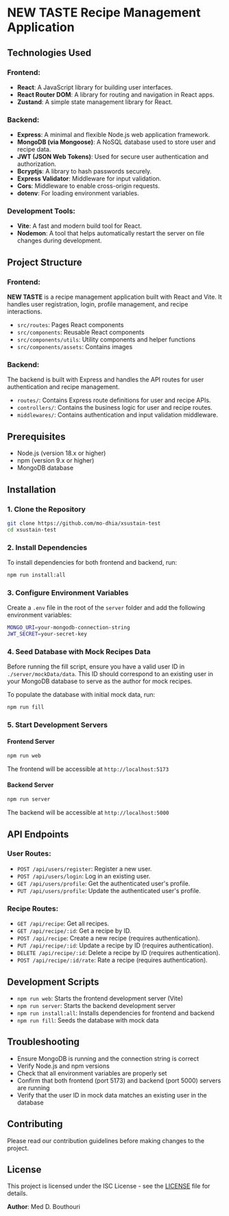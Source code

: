 # **NEW TASTE** Recipe Management Application

## Technologies Used

### Frontend:
- **React**: A JavaScript library for building user interfaces.
- **React Router DOM**: A library for routing and navigation in React apps.
- **Zustand**: A simple state management library for React.

### Backend:
- **Express**: A minimal and flexible Node.js web application framework.
- **MongoDB (via Mongoose)**: A NoSQL database used to store user and recipe data.
- **JWT (JSON Web Tokens)**: Used for secure user authentication and authorization.
- **Bcryptjs**: A library to hash passwords securely.
- **Express Validator**: Middleware for input validation.
- **Cors**: Middleware to enable cross-origin requests.
- **dotenv**: For loading environment variables.

### Development Tools:
- **Vite**: A fast and modern build tool for React.
- **Nodemon**: A tool that helps automatically restart the server on file changes during development.

## Project Structure

### Frontend:
**NEW TASTE** is a recipe management application built with React and Vite. It handles user registration, login, profile management, and recipe interactions.

- `src/routes`: Pages React components
- `src/components`: Reusable React components
- `src/components/utils`: Utility components and helper functions
- `src/components/assets`: Contains images

### Backend:
The backend is built with Express and handles the API routes for user authentication and recipe management.

- `routes/`: Contains Express route definitions for user and recipe APIs.
- `controllers/`: Contains the business logic for user and recipe routes.
- `middlewares/`: Contains authentication and input validation middleware.

## Prerequisites
- Node.js (version 18.x or higher)
- npm (version 9.x or higher)
- MongoDB database

## Installation

### 1. Clone the Repository
```bash
git clone https://github.com/mo-dhia/xsustain-test
cd xsustain-test
```

### 2. Install Dependencies
To install dependencies for both frontend and backend, run:
```bash
npm run install:all
```

### 3. Configure Environment Variables
Create a `.env` file in the root of the `server` folder and add the following environment variables:
```bash
MONGO_URI=your-mongodb-connection-string
JWT_SECRET=your-secret-key
```

### 4. Seed Database with Mock Recipes Data
Before running the fill script, ensure you have a valid user ID in `./server/mockData/data`. This ID should correspond to an existing user in your MongoDB database to serve as the author for mock recipes.

To populate the database with initial mock data, run:
```bash
npm run fill
```

### 5. Start Development Servers

#### Frontend Server
```bash
npm run web
```
The frontend will be accessible at `http://localhost:5173`

#### Backend Server
```bash
npm run server
```
The backend will be accessible at `http://localhost:5000`

## API Endpoints

### User Routes:
- `POST /api/users/register`: Register a new user.
- `POST /api/users/login`: Log in an existing user.
- `GET /api/users/profile`: Get the authenticated user's profile.
- `PUT /api/users/profile`: Update the authenticated user's profile.

### Recipe Routes:
- `GET /api/recipe`: Get all recipes.
- `GET /api/recipe/:id`: Get a recipe by ID.
- `POST /api/recipe`: Create a new recipe (requires authentication).
- `PUT /api/recipe/:id`: Update a recipe by ID (requires authentication).
- `DELETE /api/recipe/:id`: Delete a recipe by ID (requires authentication).
- `POST /api/recipe/:id/rate`: Rate a recipe (requires authentication).

## Development Scripts

- `npm run web`: Starts the frontend development server (Vite)
- `npm run server`: Starts the backend development server
- `npm run install:all`: Installs dependencies for frontend and backend
- `npm run fill`: Seeds the database with mock data

## Troubleshooting
- Ensure MongoDB is running and the connection string is correct
- Verify Node.js and npm versions
- Check that all environment variables are properly set
- Confirm that both frontend (port 5173) and backend (port 5000) servers are running
- Verify that the user ID in mock data matches an existing user in the database

## Contributing
Please read our contribution guidelines before making changes to the project.

## License
This project is licensed under the ISC License - see the [LICENSE](LICENSE) file for details.

**Author**: Med D. Bouthouri